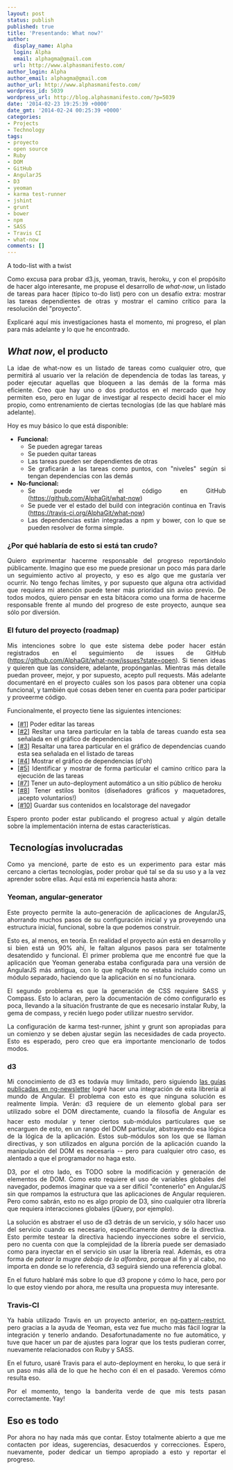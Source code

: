 ```yaml
---
layout: post
status: publish
published: true
title: 'Presentando: What now?'
author:
  display_name: Alpha
  login: Alpha
  email: alphagma@gmail.com
  url: http://www.alphasmanifesto.com/
author_login: Alpha
author_email: alphagma@gmail.com
author_url: http://www.alphasmanifesto.com/
wordpress_id: 5039
wordpress_url: http://blog.alphasmanifesto.com/?p=5039
date: '2014-02-23 19:25:39 +0000'
date_gmt: '2014-02-24 00:25:39 +0000'
categories:
- Projects
- Technology
tags:
- proyecto
- open source
- Ruby
- DOM
- GitHub
- AngularJS
- D3
- yeoman
- karma test-runner
- jshint
- grunt
- bower
- npm
- SASS
- Travis CI
- what-now
comments: []
---
```


A todo-list with a twist

<p style="text-align: justify;">Como excusa para probar d3.js, yeoman, travis, heroku, y con el prop&oacute;sito de hacer algo interesante, me propuse el desarrollo de <em>what-now</em>, un listado de tareas para hacer (t&iacute;pico to-do list) pero con un desaf&iacute;o extra: mostrar las tareas dependientes de otras y mostrar el camino cr&iacute;tico para la resoluci&oacute;n del "proyecto".</p>
<p style="text-align: justify;">Explicar&eacute; aqu&iacute; mis investigaciones hasta el momento, mi progreso, el plan para m&aacute;s adelante y lo que he encontrado.</p>
<p style="text-align: justify;"><!--more--></p>
<h2 style="text-align: justify;"><em>What now</em>, el producto</h2>
<p style="text-align: justify;">La idae de what-now es un listado de tareas como cualquier otro, que permitir&aacute; al usuario ver la relaci&oacute;n de dependencia de todas las tareas, y poder ejecutar aquellas que bloqueen a las dem&aacute;s de la forma m&aacute;s eficiente. Creo que hay uno o dos productos en el mercado que hoy permiten eso, pero en lugar de investigar al respecto decid&iacute; hacer el m&iacute;o propio, como entrenamiento de ciertas tecnolog&iacute;as (de las que hablar&eacute; m&aacute;s adelante).</p>
<p style="text-align: justify;">Hoy es muy b&aacute;sico lo que est&aacute; disponible:</p>
<ul style="text-align: justify;">
<li><strong>Funcional:</strong>
<ul>
<li>Se pueden agregar tareas</li>
<li>Se pueden quitar tareas</li>
<li>Las tareas pueden ser dependientes de otras</li>
<li>Se graficar&aacute;n a las tareas como puntos, con "niveles" seg&uacute;n si tengan dependencias con las dem&aacute;s</li>
</ul>
</li>
<li><strong>No-funcional:</strong>
<ul>
<li>Se puede ver el c&oacute;digo en GitHub (<a href="https://github.com/AlphaGit/what-now">https://github.com/AlphaGit/what-now</a>)</li>
<li>Se puede ver el estado del build con integraci&oacute;n continua en Travis (<a href="https://travis-ci.org/AlphaGit/what-now">https://travis-ci.org/AlphaGit/what-now</a>)</li>
<li>Las dependencias est&aacute;n integradas a npm y bower, con lo que se pueden resolver de forma simple.</li>
</ul>
</li>
</ul>
<h3 style="text-align: justify;">&iquest;Por qu&eacute; hablar&iacute;a de esto si est&aacute; tan crudo?</h3>
<p style="text-align: justify;">Quiero exprimentar hacerme responsable del progreso report&aacute;ndolo p&uacute;blicamente. Imagino que eso me puede presionar un poco m&aacute;s para darle un seguimiento activo al proyecto, y eso es algo que me gustar&iacute;a ver ocurrir. No tengo fechas l&iacute;mites, y por supuesto que alguna otra actividad que requiera mi atenci&oacute;n puede tener m&aacute;s prioridad sin aviso previo. De todos modos, quiero pensar en esta bit&aacute;cora como una forma de hacerme responsable frente al mundo del progreso de este proyecto, aunque sea s&oacute;lo por diversi&oacute;n.</p>
<h3 style="text-align: justify;">El futuro del proyecto (roadmap)</h3>
<p style="text-align: justify;">Mis intenciones sobre lo que este sistema debe poder hacer est&aacute;n registrados en el seguimiento de issues de GitHub (<a href="https://github.com/AlphaGit/what-now/issues?state=open">https://github.com/AlphaGit/what-now/issues?state=open</a>). Si tienen ideas y quieren que las considere, adelante, prop&oacute;nganlas. Mientras m&aacute;s detalle puedan proveer, mejor, y por supuesto, acepto pull requests. M&aacute;s adelante documentar&eacute; en el proyecto cu&aacute;les son los pasos para obtener una copia funcional, y tambi&eacute;n qu&eacute; cosas deben tener en cuenta para poder participar y proveerme c&oacute;digo.</p>
<p style="text-align: justify;">Funcionalmente, el proyecto tiene las siguientes intenciones:</p>
<ul style="text-align: justify;">
<li>[<a href="https://github.com/AlphaGit/what-now/issues/1">#1</a>] Poder editar las tareas</li>
<li>[<a href="https://github.com/AlphaGit/what-now/issues/2">#2</a>] Resltar una tarea particular en la tabla de tareas cuando esta sea se&ntilde;alada en el gr&aacute;fico de dependencias</li>
<li>[<a href="https://github.com/AlphaGit/what-now/issues/3">#3</a>] Resaltar una tarea particular en el gr&aacute;fico de dependencias cuando esta sea se&ntilde;alada en el listado de tareas</li>
<li>[<a href="https://github.com/AlphaGit/what-now/issues/4">#4</a>] Mostrar el gr&aacute;fico de dependencias (d'oh)</li>
<li>[<a href="https://github.com/AlphaGit/what-now/issues/5">#5</a>] Identificar y mostrar de forma particular el camino cr&iacute;tico para la ejecuci&oacute;n de las tareas</li>
<li>[<a href="https://github.com/AlphaGit/what-now/issues/7">#7</a>] Tener un auto-deployment autom&aacute;tico a un sitio p&uacute;blico de heroku</li>
<li>[<a href="https://github.com/AlphaGit/what-now/issues/8">#8</a>] Tener estilos bonitos (dise&ntilde;adores gr&aacute;ficos y maquetadores, &iexcl;acepto voluntarios!)</li>
<li>[<a href="https://github.com/AlphaGit/what-now/issues/10">#10</a>] Guardar sus contenidos en localstorage del navegador</li>
</ul>
<p style="text-align: justify;">Espero pronto poder estar publicando el progreso actual y alg&uacute;n detalle sobre la implementaci&oacute;n interna de estas caracter&iacute;sticas.</p>
<h2 style="text-align: justify;">&nbsp;Tecnolog&iacute;as involucradas</h2>
<p style="text-align: justify;">Como ya mencion&eacute;, parte de esto es un experimento para estar m&aacute;s cercano a ciertas tecnolog&iacute;as, poder probar qu&eacute; tal se da su uso y a la vez aprender sobre ellas. Aqu&iacute; est&aacute; mi experiencia hasta ahora:</p>
<h3 style="text-align: justify;">Yeoman, angular-generator</h3>
<p style="text-align: justify;">Este proyecto permite la auto-generaci&oacute;n de aplicaciones de AngularJS, ahorrando muchos pasos de su configuraci&oacute;n inicial y ya proveyendo una estructura inicial, funcional, sobre la que podemos construir.</p>
<p style="text-align: justify;">Esto es, al menos, en teor&iacute;a. En realidad el proyecto a&uacute;n est&aacute; en desarrollo y si bien est&aacute; un 90% ah&iacute;, le faltan algunos pasos para ser totalmente desatendido y funcional. El primer problema que me encontr&eacute; fue que la aplicaci&oacute;n que Yeoman generaba estaba configurada para una versi&oacute;n de AngularJS m&aacute;s antigua, con lo que ngRoute no estaba incluido como un m&oacute;dulo separado, haciendo que la aplicaci&oacute;n en s&iacute; no funcionara.</p>
<p style="text-align: justify;">El segundo problema es que la generaci&oacute;n de CSS requiere SASS y Compass. Esto lo aclaran, pero la documentaci&oacute;n de c&oacute;mo configurarlo es poca, llevando a la situaci&oacute;n frustrante de que es necesario instalar Ruby, la gema de compass, y reci&eacute;n luego poder utilizar nuestro servidor.</p>
<p style="text-align: justify;">La configuraci&oacute;n de karma test-runner, jshint y grunt son apropiadas para un comienzo y se deben ajustar seg&uacute;n las necesidades de cada proyecto. Esto es esperado, pero creo que era importante mencionarlo de todos modos.</p>
<h3 style="text-align: justify;">d3</h3>
<p style="text-align: justify;">Mi conocimiento de d3 es todav&iacute;a muy limitado, pero siguiendo <a href="http://www.ng-newsletter.com/posts/d3-on-angular.html">las gu&iacute;as publicadas en ng-newsletter</a> logr&eacute; hacer una integraci&oacute;n de esta librer&iacute;a al mundo de Angular. El problema con esto es que ninguna soluci&oacute;n es realmente limpia. Ver&aacute;n: d3 requiere de un elemento global para ser utilizado sobre el DOM directamente, cuando la filosof&iacute;a de Angular es hacer esto modular y tener ciertos sub-m&oacute;dulos particulares que se encarguen de esto, en un rango del DOM particular, abstrayendo esa l&oacute;gica de la l&oacute;gica de la aplicaci&oacute;n. Estos sub-m&oacute;dulos son los que se llaman directivas, y son utilizados en alguna porci&oacute;n de la aplicaci&oacute;n cuando la manipulaci&oacute;n del DOM es necesaria -- pero para cualquier otro caso, es alentado a que el programador no haga esto.</p>
<p style="text-align: justify;">D3, por el otro lado, es TODO sobre la modificaci&oacute;n y generaci&oacute;n de elementos de DOM. Como esto requiere el uso de variables globales del navegador, podemos imaginar que va a ser dif&iacute;cil "contenerlo" en AngularJS sin que rompamos la estructura que las aplicaciones de Angular requieren. Pero como sabr&aacute;n, esto no es algo propio de D3, sino cualquier otra librer&iacute;a que requiera interacciones globales (jQuery, por ejemplo).</p>
<p style="text-align: justify;">La soluci&oacute;n es abstraer el uso de d3 detr&aacute;s de un servicio, y s&oacute;lo hacer uso del servicio cuando es necesario, espec&iacute;ficamente dentro de la directiva. Esto permite testear la directiva haciendo inyecciones sobre el servicio, pero no cuenta con que la complejidad de la librer&iacute;a puede ser demasiado como para inyectar en el servicio sin usar la librer&iacute;a real. Adem&aacute;s, es otra forma de&nbsp;<em>patear la mugre debajo de la alfombra</em>, porque al fin y al cabo, no importa en donde se lo referencia, d3 seguir&aacute; siendo una referencia global.</p>
<p style="text-align: justify;">En el futuro hablar&eacute; m&aacute;s sobre lo que d3 propone y c&oacute;mo lo hace, pero por lo que estoy viendo por ahora, me resulta una propuesta muy interesante.</p>
<h3 style="text-align: justify;">Travis-CI</h3>
<p style="text-align: justify;">Ya hab&iacute;a utilizado Travis en un proyecto anterior, en <a href="https://blog.alphasmanifesto.com/2014/02/17/ng-pattern-restrict/">ng-pattern-restrict</a>, pero gracias a la ayuda de Yeoman, esta vez fue mucho m&aacute;s f&aacute;cil lograr la integraci&oacute;n y tenerlo andando. Desafortunadamente no fue autom&aacute;tico, y tuve que hacer un par de ajustes para lograr que los tests pudieran correr, nuevamente relacionados con Ruby y SASS.</p>
<p style="text-align: justify;">En el futuro, usar&eacute; Travis para el auto-deployment en heroku, lo que ser&aacute; ir un paso m&aacute;s all&aacute; de lo que he hecho con &eacute;l en el pasado. Veremos c&oacute;mo resulta eso.</p>
<p style="text-align: justify;">Por el momento, tengo la banderita verde de que mis tests pasan correctamente. Yay!</p>
<h2 style="text-align: justify;">Eso es todo</h2>
<p style="text-align: justify;">Por ahora no hay nada m&aacute;s que contar. Estoy totalmente abierto a que me contacten por ideas, sugerencias, desacuerdos y correcciones. Espero, nuevamente, poder dedicar un tiempo apropiado a esto y reportar el progreso.</p>
